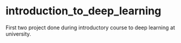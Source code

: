# introduction_to_deep_learning
First two project done during introductory course to deep learning at university. 
